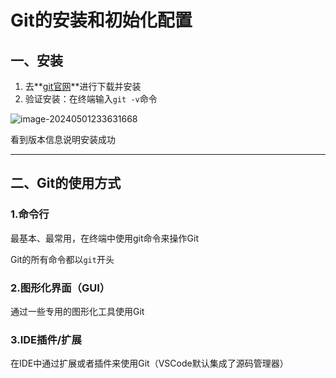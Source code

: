 # Git的安装和初始化配置

## 一、安装

1. 去**[git官网](https://git-scm.com/)**进行下载并安装
2. 验证安装：在终端输入`git -v`命令

![image-20240501233631668](B:\aaaaaalearn\Qing_Bin_Learn\Learn_Git\img\2\image-20240501233631668.png)

看到版本信息说明安装成功

------

## 二、Git的使用方式

### 1.命令行

最基本、最常用，在终端中使用git命令来操作Git

Git的所有命令都以`git`开头

### 2.图形化界面（GUI）

通过一些专用的图形化工具使用Git

### 3.IDE插件/扩展

在IDE中通过扩展或者插件来使用Git（VSCode默认集成了源码管理器）